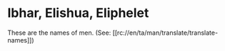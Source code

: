 # Ibhar, Elishua, Eliphelet

These are the names of men. (See: [[rc://en/ta/man/translate/translate-names]])

